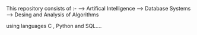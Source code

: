 This repository consists of :-
--> Artifical Intelligence
--> Database Systems
--> Desing and Analysis of Algorithms

using languages C , Python and SQL....

